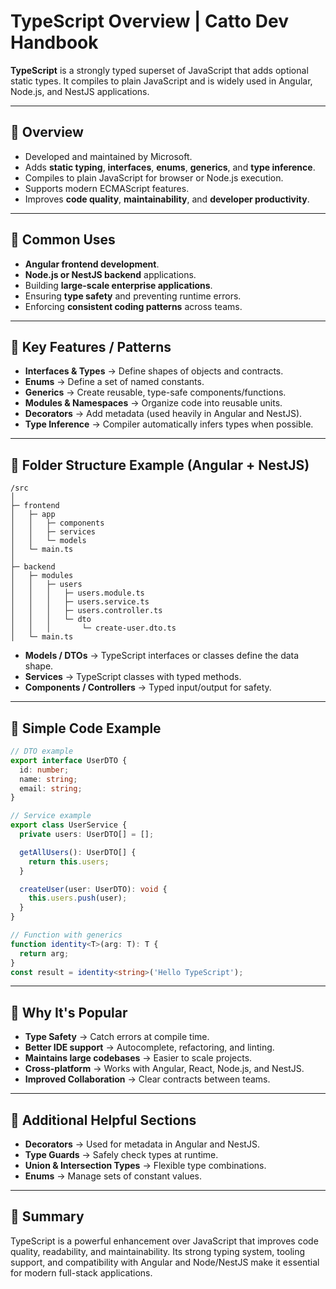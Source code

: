 # TypeScript Overview | Catto Dev Handbook

**TypeScript** is a strongly typed superset of JavaScript that adds optional static types. It compiles to plain JavaScript and is widely used in Angular, Node.js, and NestJS applications.

---

## 🔹 Overview

* Developed and maintained by Microsoft.
* Adds **static typing**, **interfaces**, **enums**, **generics**, and **type inference**.
* Compiles to plain JavaScript for browser or Node.js execution.
* Supports modern ECMAScript features.
* Improves **code quality**, **maintainability**, and **developer productivity**.

---

## 🔹 Common Uses

* **Angular frontend development**.
* **Node.js or NestJS backend** applications.
* Building **large-scale enterprise applications**.
* Ensuring **type safety** and preventing runtime errors.
* Enforcing **consistent coding patterns** across teams.

---

## 🔹 Key Features / Patterns

* **Interfaces & Types** → Define shapes of objects and contracts.
* **Enums** → Define a set of named constants.
* **Generics** → Create reusable, type-safe components/functions.
* **Modules & Namespaces** → Organize code into reusable units.
* **Decorators** → Add metadata (used heavily in Angular and NestJS).
* **Type Inference** → Compiler automatically infers types when possible.

---

## 🔹 Folder Structure Example (Angular + NestJS)

```
/src
│
├─ frontend
│   ├─ app
│   │   ├─ components
│   │   ├─ services
│   │   └─ models
│   └─ main.ts
│
├─ backend
│   ├─ modules
│   │   ├─ users
│   │   │   ├─ users.module.ts
│   │   │   ├─ users.service.ts
│   │   │   ├─ users.controller.ts
│   │   │   └─ dto
│   │   │       └─ create-user.dto.ts
│   └─ main.ts
```

* **Models / DTOs** → TypeScript interfaces or classes define the data shape.
* **Services** → TypeScript classes with typed methods.
* **Components / Controllers** → Typed input/output for safety.

---

## 🔹 Simple Code Example

```ts
// DTO example
export interface UserDTO {
  id: number;
  name: string;
  email: string;
}

// Service example
export class UserService {
  private users: UserDTO[] = [];

  getAllUsers(): UserDTO[] {
    return this.users;
  }

  createUser(user: UserDTO): void {
    this.users.push(user);
  }
}

// Function with generics
function identity<T>(arg: T): T {
  return arg;
}
const result = identity<string>('Hello TypeScript');
```

---

## 🔹 Why It's Popular

* **Type Safety** → Catch errors at compile time.
* **Better IDE support** → Autocomplete, refactoring, and linting.
* **Maintains large codebases** → Easier to scale projects.
* **Cross-platform** → Works with Angular, React, Node.js, and NestJS.
* **Improved Collaboration** → Clear contracts between teams.

---

## 🔹 Additional Helpful Sections

* **Decorators** → Used for metadata in Angular and NestJS.
* **Type Guards** → Safely check types at runtime.
* **Union & Intersection Types** → Flexible type combinations.
* **Enums** → Manage sets of constant values.

---

## 🔹 Summary

TypeScript is a powerful enhancement over JavaScript that improves code quality, readability, and maintainability. Its strong typing system, tooling support, and compatibility with Angular and Node/NestJS make it essential for modern full-stack applications.
